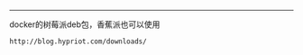 <!--
author:ivan 
date: 2016-02-18
title: docker的树莓派deb包，香蕉派也可以使用
tags: docker,树莓派
category: docker
status: publish
summary: docker的树莓派deb包，香蕉派也可以使用
-->
***

docker的树莓派deb包，香蕉派也可以使用

```
http://blog.hypriot.com/downloads/
```
```
```
